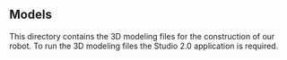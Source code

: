 ## Models
This directory contains the 3D modeling files for the construction of our robot.
To run the 3D modeling files the Studio 2.0 application is required.

